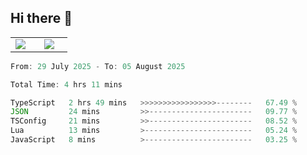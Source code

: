 ## Hi there 👋

<p align="center">
  <table align="center">
  <tr border="none">
  <td width="35%" align="center">
    <img  align="center"  src="http://github-profile-summary-cards.vercel.app/api/cards/stats?username=ricepunk&theme=github_dark" />
  </td>
    
  <td width="65%" align="center">
    <img  align="center"  src="http://github-profile-summary-cards.vercel.app/api/cards/profile-details?username=ricepunk&theme=github_dark" />
  </td>
  </tr>
  </table>
</p>

<!--START_SECTION:waka-->

```typescript
From: 29 July 2025 - To: 05 August 2025

Total Time: 4 hrs 11 mins

TypeScript   2 hrs 49 mins   >>>>>>>>>>>>>>>>>--------   67.49 %
JSON         24 mins         >>-----------------------   09.77 %
TSConfig     21 mins         >>-----------------------   08.52 %
Lua          13 mins         >------------------------   05.24 %
JavaScript   8 mins          >------------------------   03.25 %
```

<!--END_SECTION:waka-->
